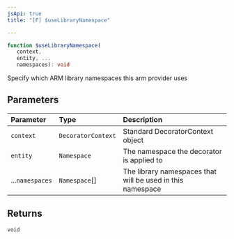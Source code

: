 ```yaml
---
jsApi: true
title: "[F] $useLibraryNamespace"

---
```

```ts
function $useLibraryNamespace(
   context, 
   entity, ...
   namespaces): void
```

Specify which ARM library namespaces this arm provider uses

## Parameters

| Parameter | Type | Description |
| :------ | :------ | :------ |
| `context` | `DecoratorContext` | Standard DecoratorContext object |
| `entity` | `Namespace` | The namespace the decorator is applied to |
| ...`namespaces` | `Namespace`[] | The library namespaces that will be used in this namespace |

## Returns

`void`
